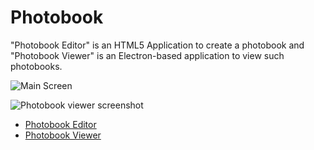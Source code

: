 # Photobook

"Photobook Editor" is an HTML5 Application to create a photobook and "Photobook Viewer" is an Electron-based application to view such photobooks.

![Main Screen](Documentation/mainScreen.jpg)

![Photobook viewer screenshot](app/docs/photobook-viewer.jpg)

* [Photobook Editor](./photobook-editor/README.md)
* [Photobook Viewer](./photobook-viewer/README.md)

